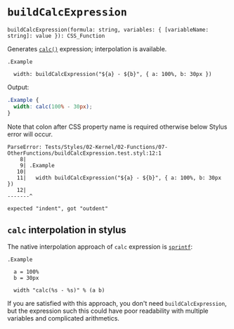 # `buildCalcExpression`

```
buildCalcExpression(formula: string, variables: { [variableName: string]: value }): CSS_Function
```

Generates [`calc()`](https://developer.mozilla.org/en-US/docs/Web/CSS/calc()) expression; interpolation
is available.


```stylus
.Example

  width: buildCalcExpression("${a} - ${b}", { a: 100%, b: 30px })
```

Output:

```css
.Example {
  width: calc(100% - 30px);
}
```

Note that colon after CSS property name is required otherwise below Stylus error will occur.

```
ParseError: Tests/Styles/02-Kernel/02-Functions/07-OtherFunctions/buildCalcExpression.test.styl:12:1
    8|
    9| .Example
   10|
   11|   width buildCalcExpression("${a} - ${b}", { a: 100%, b: 30px })
   12|
-------^

expected "indent", got "outdent"
```

## `calc` interpolation in stylus

The native interpolation approach of `calc` expression is [`sprintf`](https://stylus-lang.com/docs/operators.html#sprintf):

```stylus
.Example

  a = 100%
  b = 30px

  width "calc(%s - %s)" % (a b)
```

If you are satisfied with this approach, you don't need `buildCalcExpression`, but the expression such this could have
poor readability with multiple variables and complicated arithmetics.
